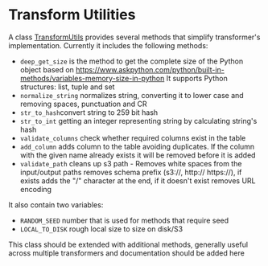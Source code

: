 # Transform Utilities

A class [TransformUtils](../ray/src/data_processing_ray/utils/transform_utils.py) provides several methods that simplify 
transformer's implementation. Currently it includes the following methods:

* `deep_get_size` is the method to get the complete size of the Python object based on
  https://www.askpython.com/python/built-in-methods/variables-memory-size-in-python
  It supports Python structures: list, tuple and set
* `normalize_string` normalizes string, converting it to lower case and removing spaces, punctuation and CR
* `str_to_hash`convert string to 259 bit hash
* `str_to_int` getting an integer representing string by calculating string's hash
* `validate_columns` check whether required columns exist in the table
* `add_column` adds column to the table avoiding duplicates. If the column with the given name already exists it will 
be removed before it is added
* `validate_path` cleans up s3 path - Removes white spaces from the input/output paths
  removes schema prefix (s3://, http:// https://), if exists
  adds the "/" character at the end, if it doesn't exist
  removes URL encoding

It also contain two variables:

* `RANDOM_SEED` number that is used for methods that require seed
* `LOCAL_TO_DISK` rough local size to size on disk/S3

This class should be extended with additional methods, generally useful across multiple transformers and documentation 
should be added here 
